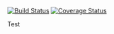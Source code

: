 [![Build Status](https://travis-ci.org/ml1nk/test.svg?branch=master)](https://travis-ci.org/ml1nk/test)
[![Coverage Status](https://coveralls.io/repos/ml1nk/test/badge.svg)](https://coveralls.io/r/ml1nk/test)

Test
